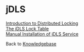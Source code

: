 # jDLS

<PageHeader />

[Introduction to Distributed Locking](./../faq/introduction-to-distributed-locking/README.md)  
[The jDLS Lock Table](./../coding-corner/the-jdls-lock-table/README.md)  
[Manual Installation of jDLS Service](./../daemons/manual-installation-of-jdls-service/README.md)  

Back to [Knowledgebase](./../README.md)

<PageFooter />
